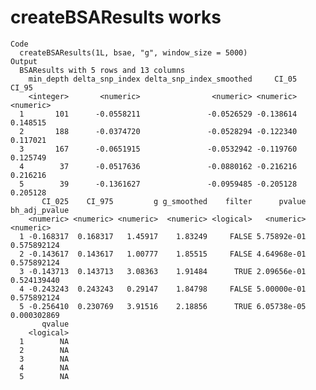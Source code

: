 # createBSAResults works

    Code
      createBSAResults(1L, bsae, "g", window_size = 5000)
    Output
      BSAResults with 5 rows and 13 columns
        min_depth delta_snp_index delta_snp_index_smoothed     CI_05     CI_95
        <integer>       <numeric>                <numeric> <numeric> <numeric>
      1       101      -0.0558211               -0.0526529 -0.138614  0.148515
      2       188      -0.0374720               -0.0528294 -0.122340  0.117021
      3       167      -0.0651915               -0.0532942 -0.119760  0.125749
      4        37      -0.0517636               -0.0880162 -0.216216  0.216216
      5        39      -0.1361627               -0.0959485 -0.205128  0.205128
           CI_025    CI_975         g g_smoothed    filter      pvalue bh_adj_pvalue
        <numeric> <numeric> <numeric>  <numeric> <logical>   <numeric>     <numeric>
      1 -0.168317  0.168317   1.45917    1.83249     FALSE 5.75892e-01   0.575892124
      2 -0.143617  0.143617   1.00777    1.85515     FALSE 4.64968e-01   0.575892124
      3 -0.143713  0.143713   3.08363    1.91484      TRUE 2.09656e-01   0.524139440
      4 -0.243243  0.243243   0.29147    1.84798     FALSE 5.00000e-01   0.575892124
      5 -0.256410  0.230769   3.91516    2.18856      TRUE 6.05738e-05   0.000302869
           qvalue
        <logical>
      1        NA
      2        NA
      3        NA
      4        NA
      5        NA

